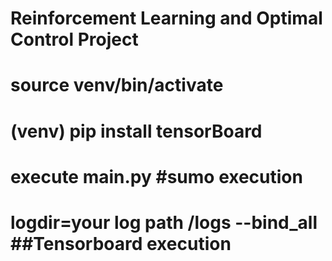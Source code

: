 # Reinforcement Learning and Optimal Control Project

# source venv/bin/activate
# (venv) pip install tensorBoard 
# execute main.py #sumo execution
# logdir=your log path /logs --bind_all   ##Tensorboard execution
 

